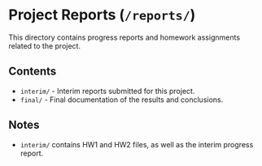 # Project Reports (`/reports/`)

This directory contains progress reports and homework assignments related to the project.

## Contents
- `interim/` - Interim reports submitted for this project.
- `final/` - Final documentation of the results and conclusions.

## Notes
- `interim/` contains HW1 and HW2 files, as well as the interim progress report.
